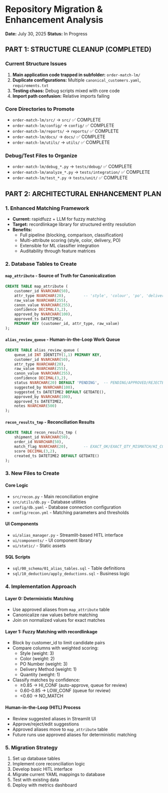 # Repository Migration & Enhancement Analysis
**Date:** July 30, 2025
**Status:** In Progress

## PART 1: STRUCTURE CLEANUP (COMPLETED)

### Current Structure Issues
1. **Main application code trapped in subfolder:** `order-match-lm/`
2. **Duplicate configurations:** Multiple `canonical_customers.yaml`, `requirements.txt`
3. **Testing chaos:** Debug scripts mixed with core code
4. **Import path confusion:** Relative imports failing

### Core Directories to Promote
- `order-match-lm/src/` → `src/` ✅ COMPLETE
- `order-match-lm/config/` → `config/` ✅ COMPLETE
- `order-match-lm/reports/` → `reports/` ✅ COMPLETE
- `order-match-lm/docs/` → `docs/` ✅ COMPLETE
- `order-match-lm/utils/` → `utils/` ✅ COMPLETE

### Debug/Test Files to Organize
- `order-match-lm/debug_*.py` → `tests/debug/` ✅ COMPLETE
- `order-match-lm/analyze_*.py` → `tests/integration/` ✅ COMPLETE
- `order-match-lm/test_*.py` → `tests/unit/` ✅ COMPLETE

## PART 2: ARCHITECTURAL ENHANCEMENT PLAN

### 1. Enhanced Matching Framework
- **Current:** rapidfuzz + LLM for fuzzy matching
- **Target:** recordlinkage library for structured entity resolution
- **Benefits:**
  - Full pipeline (blocking, comparison, classification)
  - Multi-attribute scoring (style, color, delivery, PO)
  - Extensible for ML classifier integration
  - Auditability through feature matrices

### 2. Database Tables to Create

#### `map_attribute` - Source of Truth for Canonicalization
```sql
CREATE TABLE map_attribute (
    customer_id NVARCHAR(50),
    attr_type NVARCHAR(20),        -- 'style', 'colour', 'po', 'delivery_method'
    raw_value NVARCHAR(255),
    canon_value NVARCHAR(255),
    confidence DECIMAL(3,2),
    approved_by NVARCHAR(100),
    approved_ts DATETIME2,
    PRIMARY KEY (customer_id, attr_type, raw_value)
);
```

#### `alias_review_queue` - Human-in-the-Loop Work Queue
```sql
CREATE TABLE alias_review_queue (
    queue_id INT IDENTITY(1,1) PRIMARY KEY,
    customer_id NVARCHAR(50),
    attr_type NVARCHAR(20),
    raw_value NVARCHAR(255),
    canon_value NVARCHAR(255),
    confidence DECIMAL(3,2),
    status NVARCHAR(20) DEFAULT 'PENDING',  -- PENDING/APPROVED/REJECTED
    suggested_by NVARCHAR(100),
    suggested_ts DATETIME2 DEFAULT GETDATE(),
    approved_by NVARCHAR(100),
    approved_ts DATETIME2,
    notes NVARCHAR(500)
);
```

#### `recon_results_tmp` - Reconciliation Results
```sql
CREATE TABLE recon_results_tmp (
    shipment_id NVARCHAR(50),
    order_id NVARCHAR(50),
    match_flag NVARCHAR(20),       -- EXACT_OK/EXACT_QTY_MISMATCH/HI_CONF/LOW_CONF/NO_MATCH
    score DECIMAL(3,2),
    created_ts DATETIME2 DEFAULT GETDATE()
);
```

### 3. New Files to Create

#### Core Logic
- `src/recon.py` - Main reconciliation engine
- `src/utils/db.py` - Database utilities
- `config/db.yaml` - Database connection configuration
- `config/recon.yml` - Matching parameters and thresholds

#### UI Components
- `ui/alias_manager.py` - Streamlit-based HITL interface
- `ui/components/` - UI component library
- `ui/static/` - Static assets

#### SQL Scripts
- `sql/00_schema/01_alias_tables.sql` - Table definitions
- `sql/10_deduction/apply_deductions.sql` - Business logic

### 4. Implementation Approach

#### Layer 0: Deterministic Matching
- Use approved aliases from `map_attribute` table
- Canonicalize raw values before matching
- Join on normalized values for exact matches

#### Layer 1: Fuzzy Matching with recordlinkage
- Block by customer_id to limit candidate pairs
- Compare columns with weighted scoring:
  - Style (weight: 3)
  - Color (weight: 2)
  - PO Number (weight: 3)
  - Delivery Method (weight: 1)
  - Quantity (weight: 1)
- Classify matches by confidence:
  - ≥0.85 → HI_CONF (auto-approve, queue for review)
  - 0.60-0.85 → LOW_CONF (queue for review)
  - <0.60 → NO_MATCH

#### Human-in-the-Loop (HITL) Process
- Review suggested aliases in Streamlit UI
- Approve/reject/edit suggestions
- Approved aliases move to `map_attribute` table
- Future runs use approved aliases for deterministic matching

### 5. Migration Strategy
1. Set up database tables
2. Implement core reconciliation logic
3. Develop basic HITL interface
4. Migrate current YAML mappings to database
5. Test with existing data
6. Deploy with metrics dashboard
